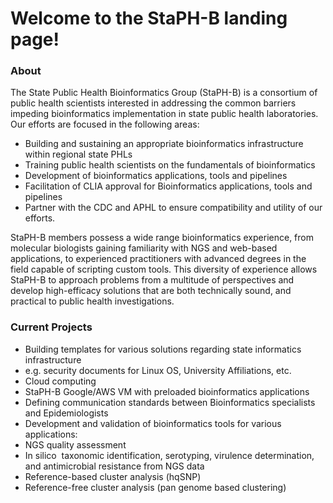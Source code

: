 
# Welcome to the StaPH-B landing page!

### About

The State Public Health Bioinformatics Group (StaPH-B) is a consortium of public health scientists interested in addressing the common barriers impeding bioinformatics implementation in state public health laboratories. Our efforts are focused in the following areas:

- Building and sustaining an appropriate bioinformatics infrastructure within regional state PHLs
- Training public health scientists on the fundamentals of bioinformatics
- Development of bioinformatics applications, tools and pipelines
- Facilitation of CLIA approval for Bioinformatics applications, tools and pipelines
- Partner with the CDC and APHL to ensure compatibility and utility of our efforts.

StaPH-B members possess a wide range bioinformatics experience, from molecular biologists gaining familiarity with NGS and web-based applications, to experienced practitioners with advanced degrees in the field capable of scripting custom tools. This diversity of experience allows StaPH-B to approach problems from a multitude of perspectives and develop high-efficacy solutions that are both technically sound, and practical to public health investigations.

### Current Projects
- Building templates for various solutions regarding state informatics infrastructure
 - e.g. security documents for Linux OS, University Affiliations, etc.
 - Cloud computing
  - StaPH-B Google/AWS VM with preloaded bioinformatics applications
- Defining communication standards between Bioinformatics specialists and Epidemiologists
- Development and validation of bioinformatics tools for various applications:
 - NGS quality assessment
  - In silico ​ taxonomic identification, serotyping, virulence determination, and antimicrobial resistance from NGS data
 - Reference-based cluster analysis (hqSNP)
 - Reference-free cluster analysis (pan genome based clustering)
